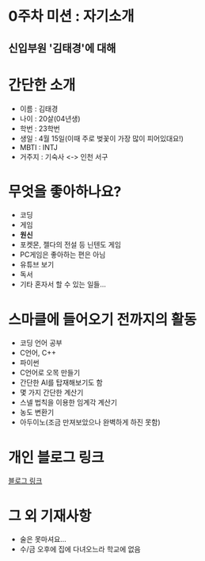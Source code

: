 0주차 미션 : 자기소개
=============
신입부원 '김태경'에 대해
-------------

# 간단한 소개
* 이름 : 김태경
* 나이 : 20살(04년생)
* 학번 : 23학번
* 생일 : 4월 15일(이때 주로 벚꽃이 가장 많이 피어있대요!)
* MBTI : INTJ
* 거주지 : 기숙사 <-> 인천 서구

# 무엇을 좋아하나요?
* 코딩
* 게임
 * **원신**
 * 포켓몬, 젤다의 전설 등 닌텐도 게임
 * PC게임은 좋아하는 편은 아님
* 유튜브 보기
* 독서
* 기타 혼자서 할 수 있는 일들...

# 스마클에 들어오기 전까지의 활동
* 코딩 언어 공부
 * C언어, C++
 * 파이썬
* C언어로 오목 만들기
 * 간단한 AI를 탑재해보기도 함
* 몇 가지 간단한 계산기
 * 스넬 법칙을 이용한 임계각 계산기
 * 농도 변환기
* 아두이노(조금 만져보았으나 완벽하게 하진 못함)

# 개인 블로그 링크
[블로그 링크][blog]

[blog]: https://blog.naver.com/zstep2014

# 그 외 기재사항
* 술은 못마셔요...
* 수/금 오후에 집에 다녀오느라 학교에 없음
